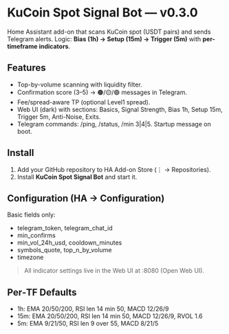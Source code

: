 # KuCoin Spot Signal Bot — v0.3.0

Home Assistant add-on that scans KuCoin spot (USDT pairs) and sends Telegram alerts.
Logic: **Bias (1h) → Setup (15m) → Trigger (5m)** with **per-timeframe indicators**.

## Features
- Top-by-volume scanning with liquidity filter.
- Confirmation score (3–5) → 🟠/🟡/🟢 messages in Telegram.
- Fee/spread-aware TP (optional Level1 spread).
- Web UI (dark) with sections: Basics, Signal Strength, Bias 1h, Setup 15m, Trigger 5m, Anti-Noise, Exits.
- Telegram commands: /ping, /status, /min 3|4|5. Startup message on boot.

## Install
1) Add your GitHub repository to HA Add-on Store (⋮ → Repositories).
2) Install **KuCoin Spot Signal Bot** and start it.

## Configuration (HA → Configuration)
Basic fields only:
- telegram_token, telegram_chat_id
- min_confirms
- min_vol_24h_usd, cooldown_minutes
- symbols_quote, top_n_by_volume
- timezone

> All indicator settings live in the Web UI at :8080 (Open Web UI).

## Per‑TF Defaults
- 1h: EMA 20/50/200, RSI len 14 min 50, MACD 12/26/9
- 15m: EMA 20/50/200, RSI len 14 min 50, MACD 12/26/9, RVOL 1.6
- 5m: EMA 9/21/50,  RSI len 9 over 55, MACD 8/21/5

